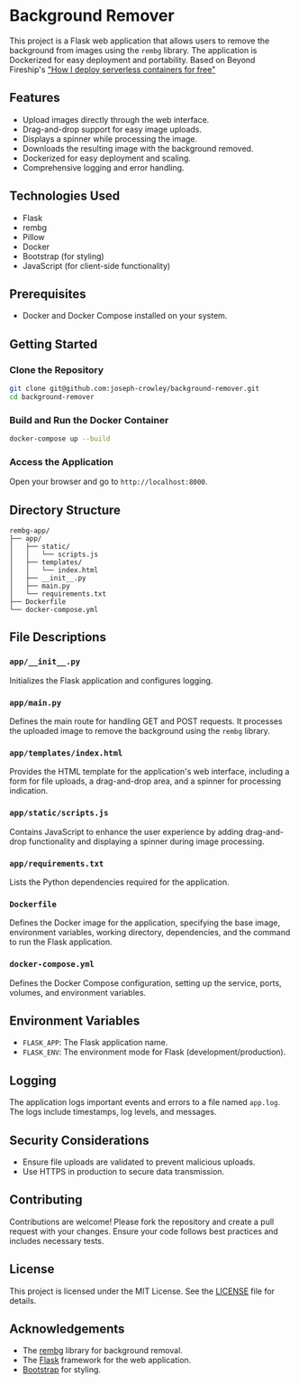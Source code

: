 # Background Remover

This project is a Flask web application that allows users to remove the background from images using the `rembg` library. The application is Dockerized for easy deployment and portability. Based on Beyond Fireship's ["How I deploy serverless containers for free"](https://youtu.be/cw34KMPSt4k)

## Features

- Upload images directly through the web interface.
- Drag-and-drop support for easy image uploads.
- Displays a spinner while processing the image.
- Downloads the resulting image with the background removed.
- Dockerized for easy deployment and scaling.
- Comprehensive logging and error handling.

## Technologies Used

- Flask
- rembg
- Pillow
- Docker
- Bootstrap (for styling)
- JavaScript (for client-side functionality)

## Prerequisites

- Docker and Docker Compose installed on your system.

## Getting Started

### Clone the Repository

```bash
git clone git@github.com:joseph-crowley/background-remover.git
cd background-remover
```

### Build and Run the Docker Container

```bash
docker-compose up --build
```

### Access the Application

Open your browser and go to `http://localhost:8000`.

## Directory Structure

```
rembg-app/
├── app/
│   ├── static/
│   │   └── scripts.js
│   ├── templates/
│   │   └── index.html
│   ├── __init__.py
│   ├── main.py
│   └── requirements.txt
├── Dockerfile
└── docker-compose.yml
```

## File Descriptions

### `app/__init__.py`

Initializes the Flask application and configures logging.

### `app/main.py`

Defines the main route for handling GET and POST requests. It processes the uploaded image to remove the background using the `rembg` library.

### `app/templates/index.html`

Provides the HTML template for the application's web interface, including a form for file uploads, a drag-and-drop area, and a spinner for processing indication.

### `app/static/scripts.js`

Contains JavaScript to enhance the user experience by adding drag-and-drop functionality and displaying a spinner during image processing.

### `app/requirements.txt`

Lists the Python dependencies required for the application.

### `Dockerfile`

Defines the Docker image for the application, specifying the base image, environment variables, working directory, dependencies, and the command to run the Flask application.

### `docker-compose.yml`

Defines the Docker Compose configuration, setting up the service, ports, volumes, and environment variables.

## Environment Variables

- `FLASK_APP`: The Flask application name.
- `FLASK_ENV`: The environment mode for Flask (development/production).

## Logging

The application logs important events and errors to a file named `app.log`. The logs include timestamps, log levels, and messages.

## Security Considerations

- Ensure file uploads are validated to prevent malicious uploads.
- Use HTTPS in production to secure data transmission.

## Contributing

Contributions are welcome! Please fork the repository and create a pull request with your changes. Ensure your code follows best practices and includes necessary tests.

## License

This project is licensed under the MIT License. See the [LICENSE](LICENSE) file for details.

## Acknowledgements

- The [rembg](https://github.com/danielgatis/rembg) library for background removal.
- The [Flask](https://flask.palletsprojects.com/) framework for the web application.
- [Bootstrap](https://getbootstrap.com/) for styling.

